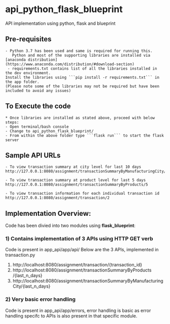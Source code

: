 # api_python_flask_blueprint
API implementation using python, flask and blueprint

## Pre-requisites
    - Python 3.7 has been used and same is required for running this.
       Python and most of the supporting libraries are installed via [anaconda distribution](https://www.anaconda.com/distribution/#download-section)
     - requirements.txt contains list of all the libraries installed in the dev environment.
    Install the libraries using ```pip install -r requirements.txt``` in the app folder.
    (Please note some of the libraries may not be required but have been included to avoid any issues)

## To Execute the code
    * Once libraries are installed as stated above, proceed with below steps:
    - Open terminal/bash console
    - Change to api_python_flask_blueprint/
    - From within the above folder type ```flask run``` to start the flask server

## Sample API URLs
    - To view transaction summary at city level for last 10 days
    http://127.0.0.1:8080/assignment/transactionSummaryByManufacturingCity/10

    - To view transaction summary at product level for last 5 days
    http://127.0.0.1:8080/assignment/transactionSummaryByProducts/5

    - To view transaction information for each individual transaction id
    http://127.0.0.1:8080/assignment/transaction/2
    
## Implementation Overview:
   Code has been divied into two modules using **flask_blueprint**:

### 1) Contains implementation of 3 APIs using HTTP GET verb
   Code is present in app_api/app/api/
   Below are the 3 APIs, implemented in transaction.py 
 1) ​http://localhost:8080/assignment/transaction​/{transaction_id}
 2) http://localhost:8080/assignment/transactionSummaryByProducts​/{last_n_days}
 3) http://localhost:8080/assignment/transactionSummaryByManufacturingCity​/{last_n_days}


### 2) Very basic error handling
  Code is present in app_api/app/errors, error handling is basic as error handling specifc to APIs is also present in that specific module.
